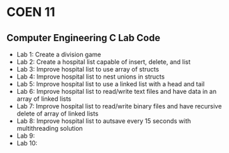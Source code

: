# COEN 11
## Computer Engineering C Lab Code
* Lab 1: Create a division game 
* Lab 2: Create a hospital list capable of insert, delete, and list
* Lab 3: Improve hospital list to use array of structs
* Lab 4: Improve hospital list to nest unions in structs
* Lab 5: Improve hospital list to use a linked list with a head and tail
* Lab 6: Improve hospital list to read/write text files and have data in an array of linked lists
* Lab 7: Improve hospital list to read/write binary files and have recursive delete of array of linked lists
* Lab 8: Improve hospital list to autsave every 15 seconds with multithreading solution
* Lab 9:
* Lab 10:
